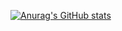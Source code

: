 

[![Anurag's GitHub stats](https://github-readme-stats.vercel.app/api?username=ahsanjamee)](https://github.com/anuraghazra/github-readme-stats) 
